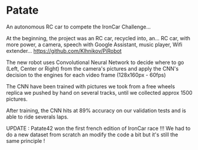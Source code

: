 # Patate
An autonomous RC car to compete the IronCar Challenge...

At the beginning, the project was an RC car, recycled into, an... RC car, with more power, a camera, speech with Google Assistant, music player, Wifi extender...
https://github.com/Klhnikov/PiRobot

The new robot uses Convolutional Neural Network to decide where to go (Left, Center or Right) from the camera's pictures and apply the CNN's decision to the engines for each video frame (128x160px - 60fps)

The CNN have been trained with pictures we took from a free wheels replica we pushed by hand on several tracks, until we collected approx 1500 pictures.

After training, the CNN hits at 89% accuracy on our validation tests and is able to ride severals laps.

UPDATE : Patate42 won the first french edition of IronCar race !!!
We had to do a new dataset from scratch an modify the code a bit but it's still the same principle !
